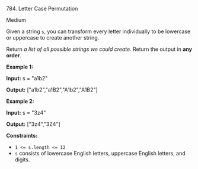 784\. Letter Case Permutation

Medium

Given a string `s`, you can transform every letter individually to be lowercase or uppercase to create another string.

Return _a list of all possible strings we could create_. Return the output in **any order**.

**Example 1:**

**Input:** s = "a1b2"

**Output:** ["a1b2","a1B2","A1b2","A1B2"]

**Example 2:**

**Input:** s = "3z4"

**Output:** ["3z4","3Z4"]

**Constraints:**

*   `1 <= s.length <= 12`
*   `s` consists of lowercase English letters, uppercase English letters, and digits.